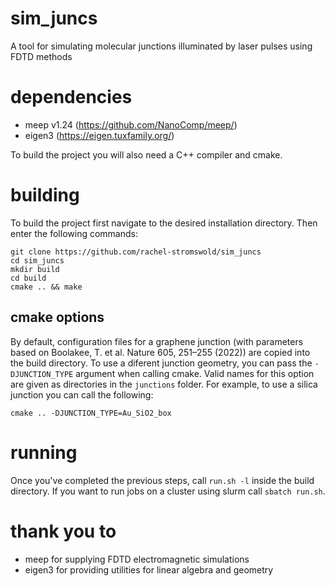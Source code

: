 # sim_juncs
A tool for simulating molecular junctions illuminated by laser pulses using FDTD methods

# dependencies
* meep v1.24 (https://github.com/NanoComp/meep/)
* eigen3 (https://eigen.tuxfamily.org/)

To build the project you will also need a C++ compiler and cmake.

# building
To build the project first navigate to the desired installation directory. Then enter the following commands:
```
git clone https://github.com/rachel-stromswold/sim_juncs
cd sim_juncs
mkdir build
cd build
cmake .. && make
```

## cmake options
By default, configuration files for a graphene junction (with parameters based on Boolakee, T. et al. Nature 605, 251–255 (2022)) are copied into the build directory. To use a diferent junction geometry, you can pass the `-DJUNCTION_TYPE` argument when calling cmake. Valid names for this option are given as directories in the `junctions` folder. For example, to use a silica junction you can call the following:
```
cmake .. -DJUNCTION_TYPE=Au_SiO2_box
```

# running
Once you've completed the previous steps, call `run.sh -l` inside the build directory. If you want to run jobs on a cluster using slurm call `sbatch run.sh`.

# thank you to
* meep for supplying FDTD electromagnetic simulations
* eigen3 for providing utilities for linear algebra and geometry

